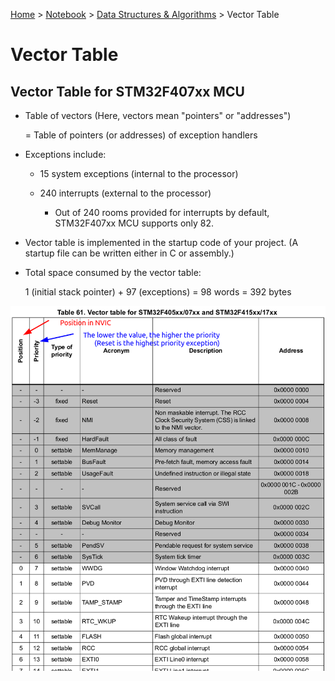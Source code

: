<a href="../../">Home</a> > <a href="../notebook">Notebook</a> > <a href="./">Data Structures & Algorithms</a> > Vector Table

# Vector Table



## Vector Table for STM32F407xx MCU

* Table of vectors (Here, vectors mean "pointers" or "addresses")

  $=$ Table of pointers (or addresses) of exception handlers

* Exceptions include:

  * 15 system exceptions (internal to the processor)

  * 240 interrupts (external to the processor)
    * Out of 240 rooms provided for interrupts by default, STM32F407xx MCU supports only 82. 

* Vector table is implemented in the startup code of your project. (A startup file can be written either in C or assembly.)

* Total space consumed by the vector table:

  1 (initial stack pointer) + 97 (exceptions) = 98 words = 392 bytes



<img src="img/vector-table-1685053471058-4.png" alt="vector-table" width="800">
